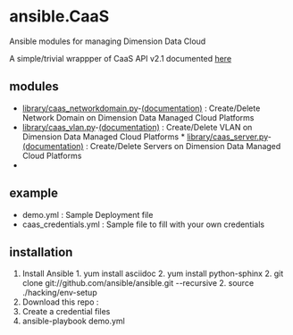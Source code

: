 # ansible.CaaS
Ansible modules for managing Dimension Data Cloud

A simple/trivial wrappper of CaaS API v2.1 documented [here](https://community.opsourcecloud.net/View.jsp?procId=10011686f65f51b7f474acb2013072d2)

## modules
  * [library/caas_networkdomain.py](/blob/master/library/caas_networkdomain.py)-[(documentation)](/blob/master/docs/caas_networkdomain_module.md) : Create/Delete Network Domain on Dimension Data Managed Cloud Platforms 
  * [library/caas_vlan.py](/job-so/ansible.CaaS/blob/master/library/caas_vlan.py)-[(documentation)](/job-so/ansible.CaaS/blob/master/docs/caas_vlan_module.md) : Create/Delete VLAN on Dimension Data Managed Cloud Platforms   * [library/caas_server.py](/job-so/ansible.CaaS/blob/master/library/caas_server.py)-[(documentation)](/job-so/ansible.CaaS/blob/master/docs/caas_server_module.md) : Create/Delete Servers on Dimension Data Managed Cloud Platforms 
  *  

## example
  * demo.yml : Sample Deployment file
  * caas_credentials.yml : Sample file to fill with your own credentials

## installation
  1. Install Ansible
    1. yum install asciidoc
    2. yum install python-sphinx
    2. git clone git://github.com/ansible/ansible.git --recursive
    2. source ./hacking/env-setup
  2. Download this repo : 
  2. Create a credential files
  3. ansible-playbook demo.yml
